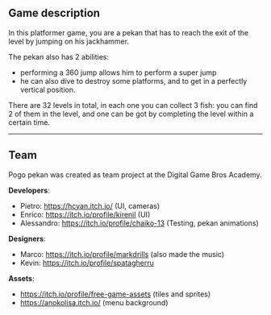 ## Game description
In this platformer game, you are a pekan that has to reach the exit of the level by jumping on his jackhammer.

The pekan also has 2 abilities:
* performing a 360 jump allows him to perform a super jump
* he can also dive to destroy some platforms, and to get in a perfectly vertical position.

There are 32 levels in total, in each one you can collect 3 fish: you can find 2 of them in the level, and one can be got by completing the level within a certain time.

---
## Team

Pogo pekan was created as team project at the Digital Game Bros Academy.

**Developers**:
* Pietro: https://hcyan.itch.io/ (UI, cameras)
* Enrico: https://itch.io/profile/kirenil (UI)
* Alessandro: https://itch.io/profile/chaiko-13 (Testing, pekan animations)

**Designers**:
* Marco: https://itch.io/profile/markdrills (also made the music)
* Kevin: https://itch.io/profile/spatagherru

**Assets**: 
* https://itch.io/profile/free-game-assets (tiles and sprites)
* https://anokolisa.itch.io/ (menu background)



